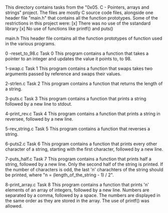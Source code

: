 This directory contains tasks from the "0x05. C - Pointers, arrays and strings" project.
The files are mostly C source code files, alongside one header file "main.h" that contains all the function prototypes.
Some of the restrictions in this project were:
[x] There was no use of the sstandard library
[x] No use of functions like printf() and puts()


main.h
This header file contains all the function prototypes of function used in the various programs.

0 -reset_to_98.c
Task 0
This program contains a function that takes a pointer to an integer and updates the value it points to, to 98.

1-swap.c
Task 1
This program contains a function that swaps takes two arguments passed by reference and swaps their values.

2-strlen.c
Task 2
This program contains a function that returns the length of a string.

3-puts.c
Task 3
This program contains a function that prints a string followed by a new line to stdout.

4-print_rev.c
Task 4
This program contains a function that prints a string in reversee, followed by a new line.

5-rev_string.c
Task 5
This program contains a function that reverses a string.

6-puts2.c
Task 6
This program contains a function that prints every other character of a string, starting with the first character, followed by a new line.

7-puts_half.c
Task 7
This program contains a function that prints half a string, followed by a new line.
Only the second half of the string is printed.
If the number of characters is odd, the last 'n' charachters of the string should be printed, where "n = (length_of_the_string - 1) / 2".

8-print_array.c
Task 8
This program contains a function that prints 'n' elements of an array of integers, followed by a new line.
Numbers are separated by a comma, followed by a space.
The numbers are displayed in the same order as they are stored in the array.
The use of printf() was allowed.
